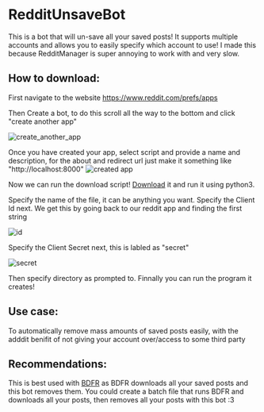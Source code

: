 # RedditUnsaveBot
This is a bot that will un-save all your saved posts! It supports multiple accounts and allows you to easily specify which account to use!
I made this because RedditManager is super annoying to work with and very slow.

## How to download:
  First navigate to the website https://www.reddit.com/prefs/apps 
  
  Then Create a bot, to do this scroll all the way to the bottom and click "create another app"
  
  ![create_another_app](https://user-images.githubusercontent.com/113136419/209192264-f2a83c72-20ea-4fd7-acc0-7099b4d309d7.PNG)
  
  Once you have created your app, select script and provide a name and description, for the about and redirect url just make it something like "http://localhost:8000"
  ![created app](https://user-images.githubusercontent.com/113136419/209192738-eb8e4488-d592-4141-b1e3-e3c3a0830e26.PNG)

  Now we can run the download script! [Download](../blob/main/Downloader.py) it and run it using python3.
  
  Specify the name of the file, it can be anything you want. 
  Specify the Client Id next. We get this by going back to our reddit app and finding the first string 
  
  ![id](https://user-images.githubusercontent.com/113136419/209193593-026d537a-72b4-4bda-8753-94ceee22ddbd.PNG)
  
  Specify the Client Secret next, this is labled as "secret" 
  
  ![secret](https://user-images.githubusercontent.com/113136419/209193699-a8a1465d-013e-45b7-a4b5-2025d2dc4a3f.PNG)
  
  Then specify directory as prompted to.
  Finnally you can run the program it creates!

  
## Use case:
  To automatically remove mass amounts of saved posts easily, with the adddit benifit of not giving your account over/access to some third party

## Recommendations:
  This is best used with [BDFR](https://github.com/aliparlakci/bulk-downloader-for-reddit) as BDFR downloads all your saved posts and this bot removes them. You could create a batch file that runs BDFR and downloads all your posts, then removes all your posts with this bot :3
